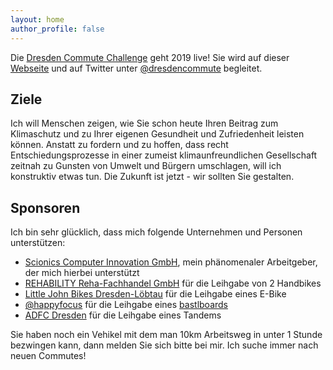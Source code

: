 ```yaml
---
layout: home
author_profile: false
---
```


Die [Dresden Commute Challenge](https://twitter.com/dresdencommute) geht 2019 live! Sie wird auf dieser [Webseite](https://psteinb.github.io/DresdenCommute/) und auf Twitter unter [@dresdencommute](https://twitter.com/dresdencommute) begleitet.

## Ziele

Ich will Menschen zeigen, wie Sie schon heute Ihren Beitrag zum Klimaschutz und zu Ihrer eigenen Gesundheit und Zufriedenheit leisten können. Anstatt zu fordern und zu hoffen, dass recht Entschiedungsprozesse in einer zumeist klimaunfreundlichen Gesellschaft zeitnah zu Gunsten von Umwelt und Bürgern umschlagen, will ich konstruktiv etwas tun. Die Zukunft ist jetzt - wir sollten Sie gestalten. 

## Sponsoren

Ich bin sehr glücklich, dass mich folgende Unternehmen und Personen unterstützen:

- [Scionics Computer Innovation GmbH](https://scionics.de), mein phänomenaler Arbeitgeber, der mich hierbei unterstützt 
- [REHABILITY Reha-Fachhandel GmbH](http://www.rehability.de/ueber-uns/standorte/rehability-dresden/) für die Leihgabe von 2 Handbikes 
- [Little John Bikes Dresden-Löbtau](https://www.littlejohnbikes.de/filialen/dresden-loebtau.html) für die Leihgabe eines E-Bike
- [@happyfocus](https://twitter.com/happifocus) für die Leihgabe eines [bastlboards](https://www.bastlboards.com/)
- [ADFC Dresden](https://www.adfc-dresden.de/) für die Leihgabe eines Tandems

Sie haben noch ein Vehikel mit dem man 10km Arbeitsweg in unter 1 Stunde bezwingen kann, dann melden Sie sich bitte bei mir. Ich suche immer nach neuen Commutes!

